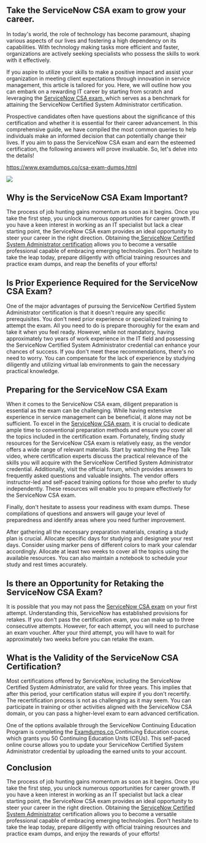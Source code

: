 <h1 class="MsoNormal"><strong style="mso-bidi-font-weight: normal;"><span style="font-size: 16.0pt; line-height: 107%;">Take the ServiceNow CSA exam to grow your career.</span></strong></h1><p class="MsoNormal">In today's world, the role of technology has become paramount, shaping various aspects of our lives and fostering a high dependency on its capabilities. With technology making tasks more efficient and faster, organizations are actively seeking specialists who possess the skills to work with it effectively.</p><p class="MsoNormal">If you aspire to utilize your skills to make a positive impact and assist your organization in meeting client expectations through innovation in service management, this article is tailored for you. Here, we will outline how you can embark on a rewarding IT career by starting from scratch and leveraging the <a href="https://www.examdumps.co/csa-exam-dumps.html">ServiceNow CSA exam, </a>which serves as a benchmark for attaining the ServiceNow Certified System Administrator certification.</p><p class="MsoNormal">Prospective candidates often have questions about the significance of this certification and whether it is essential for their career advancement. In this comprehensive guide, we have compiled the most common queries to help individuals make an informed decision that can potentially change their lives. If you aim to pass the ServiceNow CSA exam and earn the esteemed certification, the following answers will prove invaluable. So, let's delve into the details!</p><p class="MsoNormal"><a href="https://www.examdumps.co/csa-exam-dumps.html">https://www.examdumps.co/csa-exam-dumps.html</a></p><p class="MsoNormal"><img src="https://www.examdumps.co//images/banners/big-sale-20-percent-discount-offer-examdumps.jpg"></p><h2 class="MsoNormal"><strong style="mso-bidi-font-weight: normal;"><span style="font-size: 16.0pt; line-height: 107%;">Why is the ServiceNow CSA Exam Important?</span></strong></h2><p class="MsoNormal">The process of job hunting gains momentum as soon as it begins. Once you take the first step, you unlock numerous opportunities for career growth. If you have a keen interest in working as an IT specialist but lack a clear starting point, the ServiceNow CSA exam provides an ideal opportunity to steer your career in the right direction. Obtaining the<a href="https://www.examdumps.co/certified-system-administrator-exam-dumps.html"> ServiceNow Certified System Administrator certification</a> allows you to become a versatile professional capable of embracing emerging technologies. Don't hesitate to take the leap today, prepare diligently with official training resources and practice exam dumps, and reap the benefits of your efforts!</p><h2 class="MsoNormal"><strong style="mso-bidi-font-weight: normal;"><span style="font-size: 16.0pt; line-height: 107%;">Is Prior Experience Required for the ServiceNow CSA Exam?</span></strong></h2><p class="MsoNormal">One of the major advantages of pursuing the ServiceNow Certified System Administrator certification is that it doesn't require any specific prerequisites. You don't need prior experience or specialized training to attempt the exam. All you need to do is prepare thoroughly for the exam and take it when you feel ready. However, while not mandatory, having approximately two years of work experience in the IT field and possessing the ServiceNow Certified System Administrator credential can enhance your chances of success. If you don't meet these recommendations, there's no need to worry. You can compensate for the lack of experience by studying diligently and utilizing virtual lab environments to gain the necessary practical knowledge.</p><h2 class="MsoNormal"><strong style="mso-bidi-font-weight: normal;"><span style="font-size: 16.0pt; line-height: 107%;">Preparing for the ServiceNow CSA Exam</span></strong></h2><p class="MsoNormal">When it comes to the ServiceNow CSA exam, diligent preparation is essential as the exam can be challenging. While having extensive experience in service management can be beneficial, it alone may not be sufficient. To excel in the <a href="https://www.examdumps.co/servicenow-exam-dumps.html">ServiceNow CSA exam,</a> it is crucial to dedicate ample time to conventional preparation methods and ensure you cover all the topics included in the certification exam. Fortunately, finding study resources for the ServiceNow CSA exam is relatively easy, as the vendor offers a wide range of relevant materials. Start by watching the Prep Talk video, where certification experts discuss the practical relevance of the skills you will acquire with the ServiceNow Certified System Administrator credential. Additionally, visit the official forum, which provides answers to frequently asked questions and valuable insights. The vendor offers instructor-led and self-paced training options for those who prefer to study independently. These resources will enable you to prepare effectively for the ServiceNow CSA exam.</p><p class="MsoNormal">Finally, don't hesitate to assess your readiness with exam dumps. These compilations of questions and answers will gauge your level of preparedness and identify areas where you need further improvement.</p><p class="MsoNormal">After gathering all the necessary preparation materials, creating a study plan is crucial. Allocate specific days for studying and designate your rest days. Consider using marker pens of different colors to mark your calendar accordingly. Allocate at least two weeks to cover all the topics using the available resources. You can also maintain a notebook to schedule your study and rest times accurately.</p><h2 class="MsoNormal"><strong style="mso-bidi-font-weight: normal;"><span style="font-size: 16.0pt; line-height: 107%;">Is there an Opportunity for Retaking the ServiceNow CSA Exam?</span></strong></h2><p class="MsoNormal">It is possible that you may not pass the <a href="https://www.examdumps.co/csa-exam-dumps.html">ServiceNow CSA exam</a> on your first attempt. Understanding this, ServiceNow has established provisions for retakes. If you don't pass the certification exam, you can make up to three consecutive attempts. However, for each attempt, you will need to purchase an exam voucher. After your third attempt, you will have to wait for approximately two weeks before you can retake the exam.</p><h2 class="MsoNormal"><strong style="mso-bidi-font-weight: normal;"><span style="font-size: 16.0pt; line-height: 107%;">What is the Validity of the ServiceNow CSA Certification?</span></strong></h2><p class="MsoNormal">Most certifications offered by ServiceNow, including the ServiceNow Certified System Administrator, are valid for three years. This implies that after this period, your certification status will expire if you don't recertify. The recertification process is not as challenging as it may seem. You can participate in training or other activities aligned with the ServiceNow CSA domain, or you can pass a higher-level exam to earn advanced certification.</p><p class="MsoNormal">One of the options available through the ServiceNow Continuing Education Program is completing the <a href="https://www.examdumps.co/">Examdumps.co </a>Continuing Education course, which grants you 50 Continuing Education Units (CEUs). This self-paced online course allows you to update your ServiceNow Certified System Administrator credential by uploading the earned units to your account.</p><h3 class="MsoNormal"><strong style="mso-bidi-font-weight: normal;"><span style="font-size: 16.0pt; line-height: 107%;">Conclusion</span></strong></h3><p class="MsoNormal">The process of job hunting gains momentum as soon as it begins. Once you take the first step, you unlock numerous opportunities for career growth. If you have a keen interest in working as an IT specialist but lack a clear starting point, the ServiceNow CSA exam provides an ideal opportunity to steer your career in the right direction. Obtaining the <a href="https://www.examdumps.co/csa-exam-dumps.html">ServiceNow Certified System Administrator</a> certification allows you to become a versatile professional capable of embracing emerging technologies. Don't hesitate to take the leap today, prepare diligently with official training resources and practice exam dumps, and enjoy the rewards of your efforts!</p>
